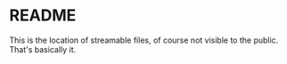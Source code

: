 # README
This is the location of streamable files, of course not visible to the public.
That's basically it.